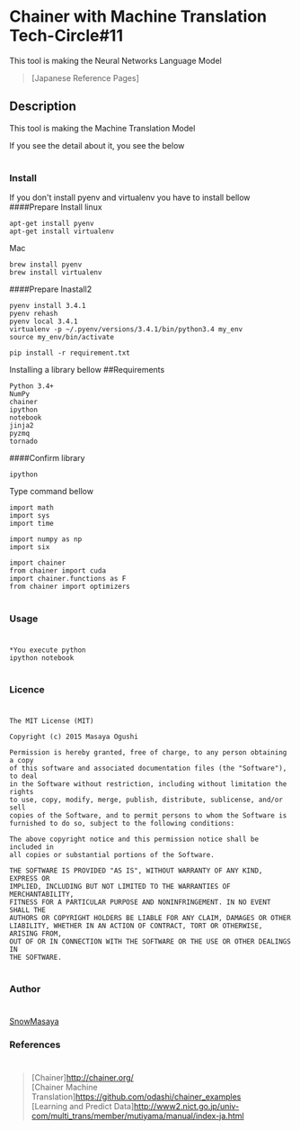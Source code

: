 Chainer with Machine Translation Tech-Circle#11 
====

This tool is making the Neural Networks Language Model

>[Japanese Reference Pages]<br>


## Description
This tool is making the Machine Translation Model

If you see the detail about it, you see the below<br> 
#
### Install

If you don't install pyenv and virtualenv you have to install bellow
####Prepare Install
linux
```
apt-get install pyenv 
apt-get install virtualenv 
```
Mac
```
brew install pyenv 
brew install virtualenv 
```

####Prepare Inastall2
```
pyenv install 3.4.1
pyenv rehash
pyenv local 3.4.1
virtualenv -p ~/.pyenv/versions/3.4.1/bin/python3.4 my_env
source my_env/bin/activate

```

```
pip install -r requirement.txt 
```
Installing a library bellow
##Requirements

    Python 3.4+
    NumPy
    chainer
    ipython
    notebook
    jinja2
    pyzmq
    tornado

####Confirm library

```
ipython
```

Type command bellow
```
import math
import sys
import time

import numpy as np
import six

import chainer
from chainer import cuda
import chainer.functions as F
from chainer import optimizers
```

#
### Usage 
#
```
*You execute python 
ipython notebook
```
#
### Licence
#
```
The MIT License (MIT)

Copyright (c) 2015 Masaya Ogushi

Permission is hereby granted, free of charge, to any person obtaining a copy
of this software and associated documentation files (the "Software"), to deal
in the Software without restriction, including without limitation the rights
to use, copy, modify, merge, publish, distribute, sublicense, and/or sell
copies of the Software, and to permit persons to whom the Software is
furnished to do so, subject to the following conditions:

The above copyright notice and this permission notice shall be included in
all copies or substantial portions of the Software.

THE SOFTWARE IS PROVIDED "AS IS", WITHOUT WARRANTY OF ANY KIND, EXPRESS OR
IMPLIED, INCLUDING BUT NOT LIMITED TO THE WARRANTIES OF MERCHANTABILITY,
FITNESS FOR A PARTICULAR PURPOSE AND NONINFRINGEMENT. IN NO EVENT SHALL THE
AUTHORS OR COPYRIGHT HOLDERS BE LIABLE FOR ANY CLAIM, DAMAGES OR OTHER
LIABILITY, WHETHER IN AN ACTION OF CONTRACT, TORT OR OTHERWISE, ARISING FROM,
OUT OF OR IN CONNECTION WITH THE SOFTWARE OR THE USE OR OTHER DEALINGS IN
THE SOFTWARE.
```
#
### Author
#
[SnowMasaya](https://github.com/SnowMasaya)
### References 
#
>[Chainer]http://chainer.org/<br>
>[Chainer Machine Translation]https://github.com/odashi/chainer_examples<br>
>[Learning and Predict Data]http://www2.nict.go.jp/univ-com/multi_trans/member/mutiyama/manual/index-ja.html<br>

